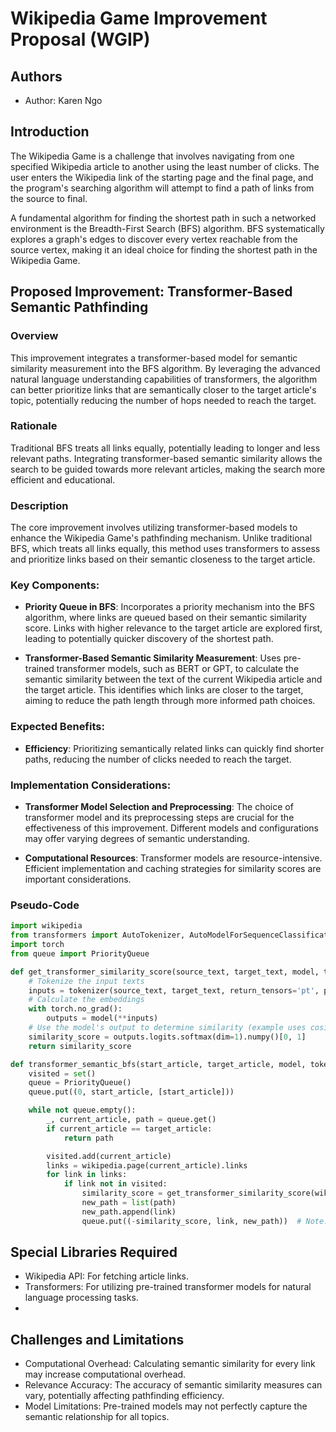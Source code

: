 # Wikipedia Game Improvement Proposal (WGIP)

## Authors
- Author: Karen Ngo

## Introduction
The Wikipedia Game is a challenge that involves navigating from one specified Wikipedia article to another using the least number of clicks. The user enters the Wikipedia link of the starting page and the final page, and the program's searching algorithm will attempt to find a path of links from the source to final.

A fundamental algorithm for finding the shortest path in such a networked environment is the Breadth-First Search (BFS) algorithm. BFS systematically explores a graph's edges to discover every vertex reachable from the source vertex, making it an ideal choice for finding the shortest path in the Wikipedia Game.

## Proposed Improvement: Transformer-Based Semantic Pathfinding

### Overview
This improvement integrates a transformer-based model for semantic similarity measurement into the BFS algorithm. By leveraging the advanced natural language understanding capabilities of transformers, the algorithm can better prioritize links that are semantically closer to the target article's topic, potentially reducing the number of hops needed to reach the target.

### Rationale
Traditional BFS treats all links equally, potentially leading to longer and less relevant paths. Integrating transformer-based semantic similarity allows the search to be guided towards more relevant articles, making the search more efficient and educational.

### Description
The core improvement involves utilizing transformer-based models to enhance the Wikipedia Game's pathfinding mechanism. Unlike traditional BFS, which treats all links equally, this method uses transformers to assess and prioritize links based on their semantic closeness to the target article.

### Key Components:

- **Priority Queue in BFS**: Incorporates a priority mechanism into the BFS algorithm, where links are queued based on their semantic similarity score. Links with higher relevance to the target article are explored first, leading to potentially quicker discovery of the shortest path.

- **Transformer-Based Semantic Similarity Measurement**: Uses pre-trained transformer models, such as BERT or GPT, to calculate the semantic similarity between the text of the current Wikipedia article and the target article. This identifies which links are closer to the target, aiming to reduce the path length through more informed path choices.
  
### Expected Benefits:

- **Efficiency**: Prioritizing semantically related links can quickly find shorter paths, reducing the number of clicks needed to reach the target.

### Implementation Considerations:

- **Transformer Model Selection and Preprocessing**: The choice of transformer model and its preprocessing steps are crucial for the effectiveness of this improvement. Different models and configurations may offer varying degrees of semantic understanding.
  
- **Computational Resources**: Transformer models are resource-intensive. Efficient implementation and caching strategies for similarity scores are important considerations.

### Pseudo-Code

```python
import wikipedia
from transformers import AutoTokenizer, AutoModelForSequenceClassification
import torch
from queue import PriorityQueue

def get_transformer_similarity_score(source_text, target_text, model, tokenizer):
    # Tokenize the input texts
    inputs = tokenizer(source_text, target_text, return_tensors='pt', padding=True, truncation=True)
    # Calculate the embeddings
    with torch.no_grad():
        outputs = model(**inputs)
    # Use the model's output to determine similarity (example uses cosine similarity)
    similarity_score = outputs.logits.softmax(dim=1).numpy()[0, 1]
    return similarity_score

def transformer_semantic_bfs(start_article, target_article, model, tokenizer):
    visited = set()
    queue = PriorityQueue()
    queue.put((0, start_article, [start_article]))

    while not queue.empty():
        _, current_article, path = queue.get()
        if current_article == target_article:
            return path

        visited.add(current_article)
        links = wikipedia.page(current_article).links
        for link in links:
            if link not in visited:
                similarity_score = get_transformer_similarity_score(wikipedia.page(link).summary, wikipedia.page(target_article).summary, model, tokenizer)
                new_path = list(path)
                new_path.append(link)
                queue.put((-similarity_score, link, new_path))  # Note: negative score because PriorityQueue is min-first
```
## Special Libraries Required
- Wikipedia API: For fetching article links.
- Transformers: For utilizing pre-trained transformer models for natural language processing tasks.
- 
## Challenges and Limitations
- Computational Overhead: Calculating semantic similarity for every link may increase computational overhead.
- Relevance Accuracy: The accuracy of semantic similarity measures can vary, potentially affecting pathfinding efficiency.
- Model Limitations: Pre-trained models may not perfectly capture the semantic relationship for all topics.

